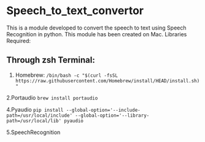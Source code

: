 # Speech_to_text_convertor
This is a module developed to convert the speech to text using Speech Recognition in python.
This module has been created on Mac.
Libraries Required:

## Through zsh Terminal:

1. Homebrew: 
`/bin/bash -c "$(curl -fsSL https://raw.githubusercontent.com/Homebrew/install/HEAD/install.sh)"`

2.Portaudio
`brew install portaudio`

4.Pyaudio
`pip install --global-option='--include-path=/usr/local/include' --global-option='--library-path=/usr/local/lib' pyaudio`

5.SpeechRecognition

